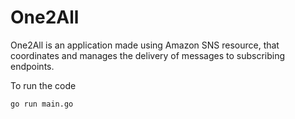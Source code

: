 # One2All

One2All is an application made using Amazon SNS resource, that coordinates and manages the delivery of messages to subscribing endpoints. 

To run the code

`go run main.go`


